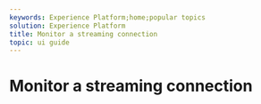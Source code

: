 ```yaml
---
keywords: Experience Platform;home;popular topics
solution: Experience Platform
title: Monitor a streaming connection
topic: ui guide
---
```


# Monitor a streaming connection
